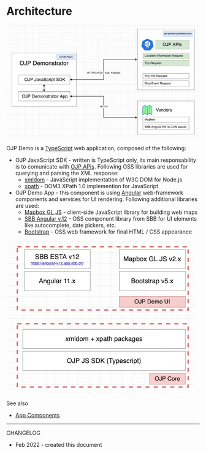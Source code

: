 # Architecture

![image](./OJP_Demo_Architecture.jpg)

OJP Demo is a [TypeScript](https://www.typescriptlang.org/) web application, composed of the following:
- OJP JavaScript SDK - written is TypeScript only, its main responsability is to comunicate with [OJP APIs](https://opentransportdata.swiss/en/cookbook/open-journey-planner-ojp/). Following OSS libraries are used for querying and parsing the XML response:
  - [xmldom](https://github.com/jindw/xmldom) - JavaScript implementation of W3C DOM for Node.js
  - [xpath](https://github.com/goto100/xpath) - DOM3 XPath 1.0 implemention for JavaScript
- OJP Demo App - this component is using [Angular](https://angular.io/) web-framework components and services for UI rendering. Following additional libraries are used: 
  - [Mapbox GL JS](https://docs.mapbox.com/mapbox-gl-js/api/) - client-side JavaScript library for building web maps
  - [SBB Angular v.12](https://angular-v12.app.sbb.ch/) - OSS component library from SBB for UI elements like autocomplete, date pickers, etc.
  - [Bootstrap](https://getbootstrap.com/) - OSS web framework for final HTML / CSS appearance

![image](./OJP_Demo_OSS_Components.jpg)

See also
- [App Components](./app_components.md)

----

CHANGELOG
- Feb 2022 - created this document